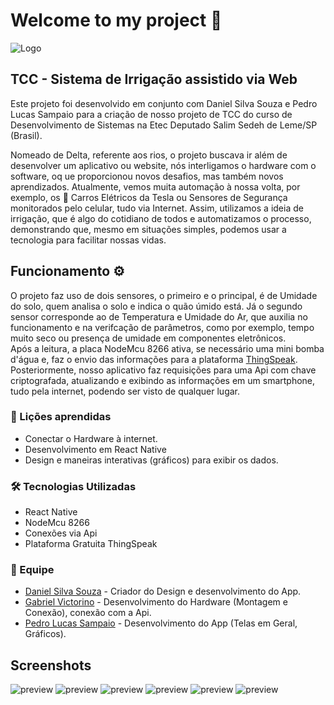 # Welcome to my project 👋

![Logo](./github/previewLogo.png)

## TCC - Sistema de Irrigação assistido via Web

Este projeto foi desenvolvido em conjunto com Daniel Silva Souza e Pedro Lucas Sampaio para a criação de nosso projeto de TCC do curso de Desenvolvimento de Sistemas na Etec Deputado Salim Sedeh de Leme/SP (Brasil).

Nomeado de Delta, referente aos rios, o projeto buscava ir além de desenvolver um aplicativo ou website, nós interligamos o hardware com o software, oq ue proporcionou novos desafios, mas também novos aprendizados. Atualmente, vemos muita automação à nossa volta, por exemplo, os 🚗 Carros Elétricos da Tesla ou Sensores de Segurança monitorados pelo celular, tudo via Internet. Assim, utilizamos a ideia de irrigação, que é algo do cotidiano de todos e automatizamos o processo, demonstrando que, mesmo em situações simples, podemos usar a tecnologia para facilitar nossas vidas.

## Funcionamento ⚙

O projeto faz uso de dois sensores, o primeiro e o principal, é de Umidade do solo, quem analisa o solo e indica o quão úmido está. Já o segundo sensor corresponde ao de Temperatura e Umidade do Ar, que auxilia no funcionamento e na verifcação de parâmetros, como por exemplo, tempo muito seco ou presença de umidade em componentes eletrônicos.<br>
Após a leitura, a placa NodeMcu 8266 ativa, se necessário uma mini bomba d'água e, faz o envio das informações para a plataforma [ThingSpeak](https://thingspeak.com/). Posteriormente, nosso aplicativo faz requisições para uma Api com chave criptografada, atualizando e exibindo as informações em um smartphone, tudo pela internet, podendo ser visto de qualquer lugar.

### 📝 Lições aprendidas

- Conectar o Hardware à internet.
- Desenvolvimento em React Native
- Design e maneiras interativas (gráficos) para exibir os dados.

### 🛠 Tecnologias Utilizadas

- React Native
- NodeMcu 8266
- Conexões via Api
- Plataforma Gratuita ThingSpeak

### 👤 Equipe
- [Daniel Silva Souza](https://github.com/danielslza) - Criador do Design e desenvolvimento do App.
- [Gabriel Victorino](https://github.com/GabrielVictorino8266/) - Desenvolvimento do Hardware (Montagem e Conexão), conexão com a Api.
- [Pedro Lucas Sampaio](https://github.com/iamdqrk) - Desenvolvimento do App (Telas em Geral, Gráficos).

## Screenshots

![preview](./github/previewTelaInicial.jpg)
![preview](./github/previewTelaCreditos.jpg)
![preview](./github/previewTelaOpcoes.jpg)
![preview](./github/previewTelaSensores.jpg)
![preview](./github/previewTelaGraficos.jpg)
![preview](./github/previewTelaPlataforma.jpg)
